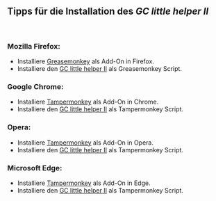## Tipps für die Installation des *GC little helper II*  
<br>

### Mozilla Firefox:
* Installiere [Greasemonkey](https://addons.mozilla.org/de/firefox/addon/greasemonkey/) als Add-On in Firefox. 
* Installiere den [GC little helper II](https://github.com/2Abendsegler/GClh/raw/master/gc_little_helper_II.user.js) als Greasemonkey Script.  

### Google Chrome:
* Installiere [Tampermonkey](https://chrome.google.com/webstore/detail/tampermonkey/dhdgffkkebhmkfjojejmpbldmpobfkfo?hl=de) als Add-On in Chrome. 
* Installiere den [GC little helper II](https://github.com/2Abendsegler/GClh/raw/master/gc_little_helper_II.user.js) als Tampermonkey Script.  

### Opera:
* Installiere [Tampermonkey](https://addons.opera.com/de/extensions/details/tampermonkey-beta/?display=en) als Add-On in Opera. 
* Installiere den [GC little helper II](https://github.com/2Abendsegler/GClh/raw/master/gc_little_helper_II.user.js) als Tampermonkey Script.  

### Microsoft Edge:
* Installiere [Tampermonkey](https://www.microsoft.com/en-us/store/p/tampermonkey/9nblggh5162s) als Add-On in Edge. 
* Installiere den [GC little helper II](https://github.com/2Abendsegler/GClh/raw/master/gc_little_helper_II.user.js) als Tampermonkey Script.  




